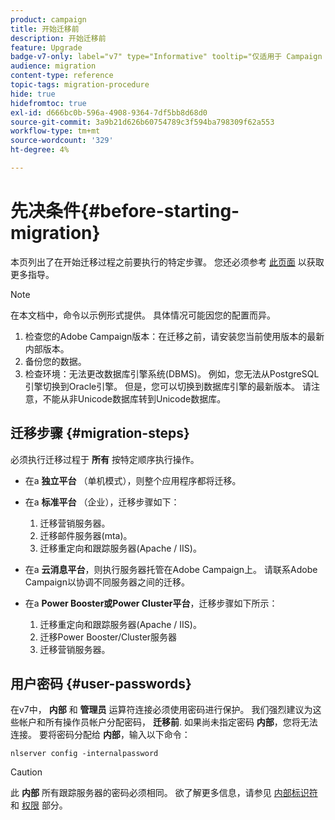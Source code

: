 ```yaml
---
product: campaign
title: 开始迁移前
description: 开始迁移前
feature: Upgrade
badge-v7-only: label="v7" type="Informative" tooltip="仅适用于 Campaign Classic v7"
audience: migration
content-type: reference
topic-tags: migration-procedure
hide: true
hidefromtoc: true
exl-id: d666bc0b-596a-4908-9364-7df5bb8d68d0
source-git-commit: 3a9b21d626b60754789c3f594ba798309f62a553
workflow-type: tm+mt
source-wordcount: '329'
ht-degree: 4%

---
```


# 先决条件{#before-starting-migration}



本页列出了在开始迁移过程之前要执行的特定步骤。 您还必须参考 [此页面](about-migration.md) 以获取更多指导。

>[!NOTE]
>
>在本文档中，命令以示例形式提供。 具体情况可能因您的配置而异。

1. 检查您的Adobe Campaign版本：在迁移之前，请安装您当前使用版本的最新内部版本。
1. 备份您的数据。
1. 检查环境：无法更改数据库引擎系统(DBMS)。 例如，您无法从PostgreSQL引擎切换到Oracle引擎。 但是，您可以切换到数据库引擎的最新版本。 请注意，不能从非Unicode数据库转到Unicode数据库。

## 迁移步骤 {#migration-steps}

必须执行迁移过程于 **所有** 按特定顺序执行操作。

* 在a **独立平台** （单机模式），则整个应用程序都将迁移。
* 在a **标准平台** （企业），迁移步骤如下：

   1. 迁移营销服务器。
   1. 迁移邮件服务器(mta)。
   1. 迁移重定向和跟踪服务器(Apache / IIS)。

* 在a **云消息平台**，则执行服务器托管在Adobe Campaign上。 请联系Adobe Campaign以协调不同服务器之间的迁移。
* 在a **Power Booster或Power Cluster平台**，迁移步骤如下所示：

   1. 迁移重定向和跟踪服务器(Apache / IIS)。
   1. 迁移Power Booster/Cluster服务器
   1. 迁移营销服务器。

## 用户密码 {#user-passwords}

在v7中， **内部** 和 **管理员** 运算符连接必须使用密码进行保护。 我们强烈建议为这些帐户和所有操作员帐户分配密码， **迁移前**. 如果尚未指定密码 **内部**，您将无法连接。 要将密码分配给 **内部**，输入以下命令：

```
nlserver config -internalpassword
```

>[!CAUTION]
>
>此 **内部** 所有跟踪服务器的密码必须相同。 欲了解更多信息，请参见 [内部标识符](../../installation/using/configuring-campaign-server.md#internal-identifier) 和 [权限](../../platform/using/access-management.md) 部分。
